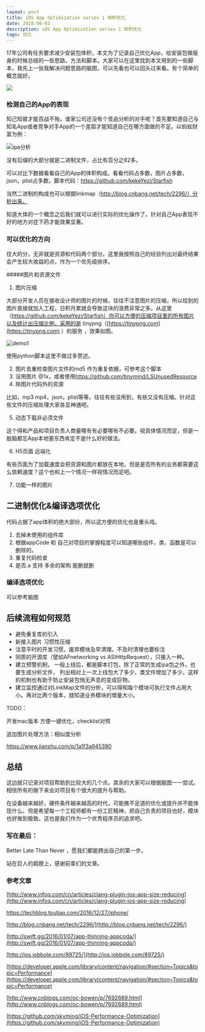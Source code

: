 ```yaml
---
layout: post  
title: iOS App Optimization series 1 体积优化 
date: 2018-06-03 
description: iOS App Optimization series 1 体积优化  
tags: 优化
---
```




17年公司有任务要求减少安装包体积，本文为了记录自己优化App，给安装包做瘦身的时候总结的一些思路，方法和脚本。大家可以在这里找到本文用到的一些脚本，我先上一张我解决问题思路的脑图，可以先看也可以回头过来看。有个简单的概念就好。

![](/assets/images/2018-06/App体积优化通用版.png)

### 检测自己的App的表现

知己知彼才能百战不殆。谁家公司还没有个竞品分析的对手呢？首先要知道自己与知名App或者竞争对手App的一个差距才能知道自己在哪方面做的不足。以蚂蚁财富为例：

![ipa分析](/assets/images/2018-06/ipa分析.png)

没有后缀的大部分就是二进制文件，占比有百分之82多。

可以对比下数据看看自己的App的体积构成。看看代码占多数，图片占多数，json，plist占多数。脚本代码：https://github.com/kekeYezi/Starfish

当然二进制的构成也可以根据linkmap（http://blog.cnbang.net/tech/2296/）分析出来。

知道大体的一个概念之后我们就可以进行实际的优化操作了。针对自己App表现不好的地方对症下药才能效果显著。



### 可以优化的方向

往大的分，无非就是资源和代码两个部分。这里我按照自己的经验列出对最终结果会产生较大收益的点，作为一个优先级排序。

#####图片和资源文件

1. 图片压缩

大部分开发人员在接收设计师的图片的时候，往往不注意图片的压缩，所以给到的图片直接就加入工程，日积月累就会导致这块的浪费非常之多。从这里（https://github.com/kekeYezi/Starfish）你可以方便的压缩项目里的所有图片以及统计出压缩比例，采用的是 tinypng（[https://tinypng.com](https://tinypng.com) ）的服务 ，效果如图。

![demo1](/assets/images/2018-06/demo1.png)

使用python脚本这里不做过多赘述。

2. 图片去重检查图片文件的md5 作为重复依据，可参考这个脚本
3. 没用图片 @1x，或者使用<https://github.com/tinymind/LSUnusedResource> 
4. 除图片代码外的资源

比如，mp3 mp4，json，plist等等。往往有些没用到，有些又没有压缩。针对这些文件的压缩处理大家各显神通吧。

5. 动态下载非必须文件

这个得和产品和项目负责人商量哪有有必要哪有不必要。视具体情况而定，但是一股脑都忘App本地塞东西肯定不是什么好的做法。

6. H5页面 远端化

有些页面为了加载速度会把资源和图片都放在本地，但是是否所有的业务都需要这么依赖速度？这个也和上一个情况一样视情况而定吧。

7. 功能一样的图片



## 二进制优化&编译选项优化

代码占据了app体积的绝大部份，所以这方便的优化也是重头戏。

1. 去掉未使用的组件库
2. 根据appCode 和 自己对项目的掌握程度可以知道哪些组件，类，函数是可以删除的。
3. 重复代码检查
4. 是否.a 支持 多余的架构 能删就删




### 编译选项优化

可以参考脑图




## 后续流程如何规范

* 避免重复库的引入
* 新接入图片 习惯性压缩
* 注意平时的开发习惯，废弃模块及早清理。不及时清理也要标注
* 同质的开源库（譬如AFnetworking vs ASIHttpRequest），只接入一种。
* 建立预警机制， 一般上线后，都是脚本打包，除了正常的生成ipa包之外，也要生成分析文件， 列出相对上一次上线包大了多少，类文件增加了多少。这样的机制也有助于防止安装包悄无声息的变成巨物。
*  建立监控通过对LinkMap文件的分析，可以得知每个模块可执行文件占用大小。再对比两个版本，就知道业务模块的增量大小。



TODO：

开发mac版本 方便一键优化，checklist对照



追加图片处理方法：相似度分析

https://www.jianshu.com/p/1a1f3a945380



## 总结

​	这边就只记录对项目帮助到比较大的几个点。其余的大家可以根据脑图一一尝试。相信所有的做下来会对项目有个很大的提升与帮助。

​	在设备越来越好，硬件条件越来越高的时代，可能微不足道的优化或提升并不能体现什么。但是希望每一个工程师都有一份工匠精神，把自己负责的项目也好，模块也好做到极致。这也是我们作为一个优秀程序员的追求吧。



### 写在最后：

Better Late Than Never ，愿我们都能跨出自己的第一步。

站在巨人的肩膀上，感谢前辈们的文章。



### 参考文章

[http://www.infoq.com/cn/articles/clang-plugin-ios-app-size-reducing](http://www.infoq.com/cn/articles/clang-plugin-ios-app-size-reducing)

[https://techblog.toutiao.com/2016/12/27/iphone/ ](https://techblog.toutiao.com/2016/12/27/iphone/ )				

[http://blog.cnbang.net/tech/2296/](http://blog.cnbang.net/tech/2296/)

[http://swift.gg/2016/01/07/app-thinning-appcoda/](http://swift.gg/2016/01/07/app-thinning-appcoda/)

[http://ios.jobbole.com/89725/](http://ios.jobbole.com/89725/)

[https://developer.apple.com/library/content/navigation/#section=Topics&topic=Performance](https://developer.apple.com/library/content/navigation/#section=Topics&topic=Performance)

[http://www.cnblogs.com/oc-bowen/p/7692689.html](http://www.cnblogs.com/oc-bowen/p/7692689.html)

[https://github.com/skyming/iOS-Performance-Optimization](https://github.com/skyming/iOS-Performance-Optimization)




